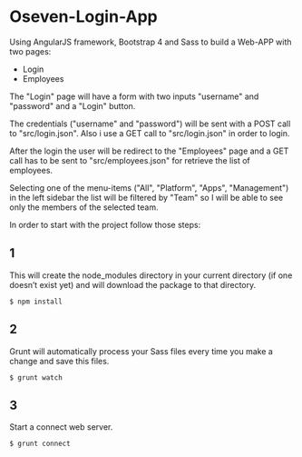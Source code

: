 # Oseven-Login-App
Using AngularJS framework, Bootstrap 4 and Sass to build a Web-APP with two pages:
- Login
- Employees

The "Login" page will have a form with two inputs
"username" and "password"
and a "Login" button.

The credentials ("username" and "password") will be sent with a 
POST call to "src/login.json". 
Also i use a GET call to "src/login.json" in order to login.

After the login the user will be redirect to the "Employees" page and a 
GET call has to be sent to "src/employees.json" for retrieve the list of employees.

Selecting one of the menu-items ("All", "Platform", "Apps", "Management") in the left sidebar
the list will be filtered by "Team" so I will be able to see only the members of the selected team.

In order to start with the project follow those steps: 

## 1
This will create the node_modules directory in your current directory (if one doesn’t exist yet)
and will download the package to that directory.
```
$ npm install
```
## 2
Grunt will automatically process your Sass files every time you make a change and save this files.
```
$ grunt watch
```
## 3
Start a connect web server.
```
$ grunt connect
```
